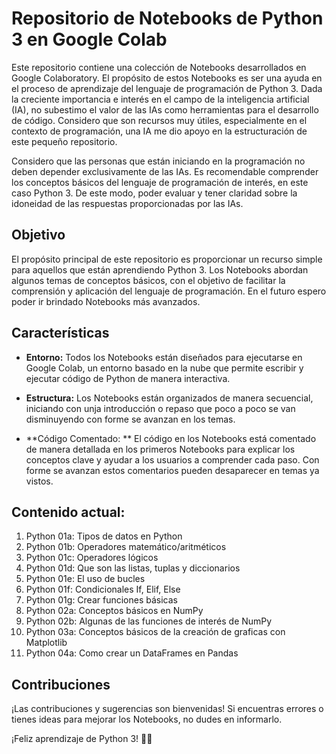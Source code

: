 # Repositorio de Notebooks de Python 3 en Google Colab

Este repositorio contiene una colección de Notebooks desarrollados en Google Colaboratory. El propósito de estos Notebooks es ser una ayuda en el proceso de aprendizaje del lenguaje de programación de Python 3. Dada la creciente importancia e interés en el campo de la inteligencia artificial (IA), no subestimo el valor de las IAs como herramientas para el desarrollo de código. Considero que son recursos muy útiles, especialmente en el contexto de programación, una IA me dio apoyo en la estructuración de este pequeño repositorio.

Considero que las personas que están iniciando en la programación no deben depender exclusivamente de las IAs. Es recomendable comprender los conceptos básicos del lenguaje de programación de interés, en este caso Python 3. De este modo, poder evaluar y tener claridad sobre la idoneidad de las respuestas proporcionadas por las IAs.

## Objetivo

El propósito principal de este repositorio es proporcionar un recurso simple para aquellos que están aprendiendo Python 3. Los Notebooks abordan algunos temas de conceptos básicos, con el objetivo de facilitar la comprensión y aplicación del lenguaje de programación. En el futuro espero poder ir brindado Notebooks más avanzados.

## Características

- **Entorno:** Todos los Notebooks están diseñados para ejecutarse en Google Colab, un entorno basado en la nube que permite escribir y ejecutar código de Python de manera interactiva.

- **Estructura:** Los Notebooks están organizados de manera secuencial, iniciando con unja introducción o repaso que poco a poco se van disminuyendo con forme se avanzan en los temas.

- **Código Comentado: ** El código en los Notebooks está comentado de manera detallada en los primeros Notebooks para explicar los conceptos clave y ayudar a los usuarios a comprender cada paso. Con forme se avanzan estos comentarios pueden desaparecer en temas ya vistos.

## Contenido actual:

1. Python 01a: Tipos de datos en Python
2. Python 01b: Operadores matemático/aritméticos
3. Python 01c: Operadores lógicos
4. Python 01d: Que son las listas, tuplas y diccionarios
5. Python 01e: El uso de bucles
6. Python 01f: Condicionales If, Elif, Else
7. Python 01g: Crear funciones básicas
8. Python 02a: Conceptos básicos en NumPy
9. Python 02b: Algunas de las funciones de interés de NumPy
10. Python 03a: Conceptos básicos de la creación de graficas con Matplotlib
11. Python 04a: Como crear un DataFrames en Pandas

## Contribuciones

¡Las contribuciones y sugerencias son bienvenidas! Si encuentras errores o tienes ideas para mejorar los Notebooks, no dudes en informarlo.

¡Feliz aprendizaje de Python 3! 🐍✨
